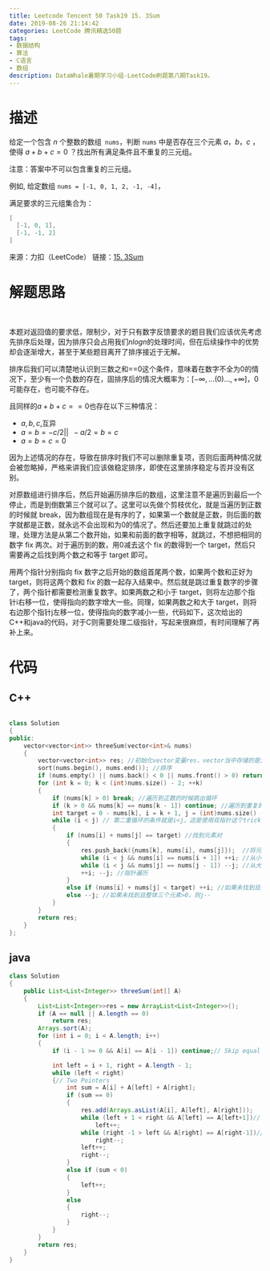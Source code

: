 ```yaml
---
title: Leetcode Tencent 50 Task19 15. 3Sum
date: 2019-08-26 21:14:42
categories: LeetCode 腾讯精选50题
tags:
- 数据结构
- 算法
- C语言
- 数组
description: DataWhale暑期学习小组-LeetCode刷题第八期Task19。
---
```


# 描述


给定一个包含 $n$ 个整数的数组` nums`，判断 `nums` 中是否存在三个元素 $a，b，c$ ，使得 $a + b + c = 0$ ？找出所有满足条件且不重复的三元组。

注意：答案中不可以包含重复的三元组。

例如, 给定数组 `nums = [-1, 0, 1, 2, -1, -4]`，

满足要求的三元组集合为：

```c
[
  [-1, 0, 1],
  [-1, -1, 2]
]
```

来源：力扣（LeetCode）
链接：[15. 3Sum](https://leetcode-cn.com/problems/3sum)


# 解题思路
  

本题对返回值的要求低，限制少，对于只有数字反馈要求的题目我们应该优先考虑先排序后处理，因为排序只会占用我们$nlogn$的处理时间，但在后续操作中的优势却会逐渐增大，甚至于某些题目离开了排序接近于无解。

排序后我们可以清楚地认识到三数之和==0这个条件，意味着在数字不全为0的情况下，至少有一个负数的存在，固排序后的情况大概率为：$[-\infty,...(0)...,+\infty]$，0可能存在，也可能不存在。

且同样的$a+b+c==0$也存在以下三种情况：

- $a,b,c,$互异
- $a=b=-c/2 ||\,\,\,-a/2=b=c$
- $a=b=c=0$

因为上述情况的存在，导致在排序时我们不可以删除重复项，否则后面两种情况就会被忽略掉，严格来讲我们应该做稳定排序，即使在这里排序稳定与否并没有区别。

对原数组进行排序后，然后开始遍历排序后的数组，这里注意不是遍历到最后一个停止，而是到倒数第三个就可以了。这里可以先做个剪枝优化，就是当遍历到正数的时候就 break，因为数组现在是有序的了，如果第一个数就是正数，则后面的数字就都是正数，就永远不会出现和为0的情况了。然后还要加上重复就跳过的处理，处理方法是从第二个数开始，如果和前面的数字相等，就跳过，不想把相同的数字  fix 两次。对于遍历到的数，用0减去这个 fix 的数得到一个 target，然后只需要再之后找到两个数之和等于 target 即可。

用两个指针分别指向 fix 数字之后开始的数组首尾两个数，如果两个数和正好为 target，则将这两个数和 fix 的数一起存入结果中。然后就是跳过重复数字的步骤了，两个指针都需要检测重复数字。如果两数之和小于 target，则将左边那个指针i右移一位，使得指向的数字增大一些。同理，如果两数之和大于 target，则将右边那个指针j左移一位，使得指向的数字减小一些，代码如下，这次给出的C++和java的代码，对于C则需要处理二级指针，写起来很麻烦，有时间理解了再补上来。

# 代码

## C++

```cpp

class Solution 
{
public:
    vector<vector<int>> threeSum(vector<int>& nums) 
    {
        vector<vector<int>> res; //初始化vector变量res，vector当中存储的是int型的vector
        sort(nums.begin(), nums.end()); //排序
        if (nums.empty() || nums.back() < 0 || nums.front() > 0) return {};  //如果数组为空或者数组的最大值小于0或者数据的最小值大于0，直接返回
        for (int k = 0; k < (int)nums.size() - 2; ++k) 
        {
            if (nums[k] > 0) break; //遍历到正数的时候跳出循环
            if (k > 0 && nums[k] == nums[k - 1]) continue; //遍历到重复的时候先跳过
            int target = 0 - nums[k], i = k + 1, j = (int)nums.size() - 1; //设置双指针，i为第k个元素之后的元素，j为数组最末尾的元素
            while (i < j) // 第二重循环的条件就是i<j，这是使用双指针这个trick的常规操作
            {
                if (nums[i] + nums[j] == target) //找到元素对
                {
                    res.push_back({nums[k], nums[i], nums[j]});  //将元素序列推到res当中
                    while (i < j && nums[i] == nums[i + 1]) ++i; //从小到大遍历，跳过重复元素
                    while (i < j && nums[j] == nums[j - 1]) --j; //从大到小遍历，跳过重复元素
                    ++i; --j; //指针遍历
                } 
                else if (nums[i] + nums[j] < target) ++i; //如果未找到且整体三个元素<0，则i++
                else --j; //如果未找到且整体三个元素>0，则j--
            }
        }
        return res;
    }
};
``` 

## java

```java
class Solution 
{
    public List<List<Integer>> threeSum(int[] A) 
    {
        List<List<Integer>>res = new ArrayList<List<Integer>>();
	    if (A == null || A.length == 0)
		    return res;
	    Arrays.sort(A);
	    for (int i = 0; i < A.length; i++) 
        {
		    if (i - 1 >= 0 && A[i] == A[i - 1]) continue;// Skip equal elements to avoid duplicates

            int left = i + 1, right = A.length - 1; 
		    while (left < right) 
            {// Two Pointers
			    int sum = A[i] + A[left] + A[right];
			    if (sum == 0) 
                { 
				    res.add(Arrays.asList(A[i], A[left], A[right]));
				    while (left + 1 < right && A[left] == A[left+1])// Skip equal elements to avoid duplicates
					    left++;
                    while (right -1 > left && A[right] == A[right-1])// Skip equal elements to avoid duplicates
					    right--;
                    left++; 
				    right--;
                } 
                else if (sum < 0) 
                { 
				    left++;
                } 
                else 
                {
				    right--;
                }
            }
	    }
	    return res;
    }
}

``` 
